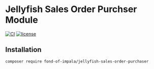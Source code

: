 # Jellyfish Sales Order Purchser Module
[![CI](https://github.com/fond-of-impala/jellyfish-sales-order-purchaser/actions/workflows/main.yml/badge.svg)](https://github.com/fond-of-impala/jellyfish-sales-order-purchaser/actions/workflows/main.yml)
[![license](https://img.shields.io/github/license/fond-of-impala/jellyfish-sales-order-purchaser.svg)](https://packagist.org/packages/fond-of-impala/jellyfish-sales-order-purchaser)

## Installation

```
composer require fond-of-impala/jellyfish-sales-order-purchaser
```
